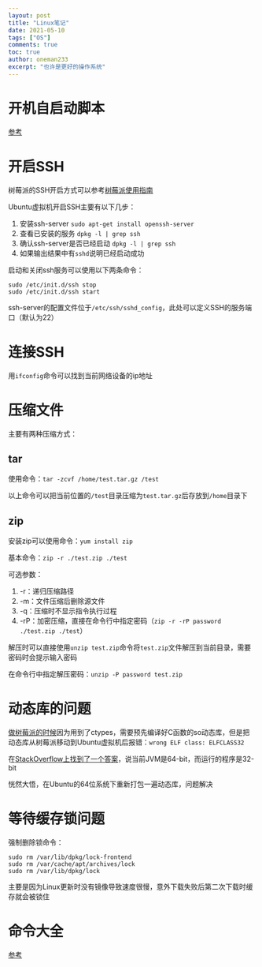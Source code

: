 ```yaml
---
layout: post
title: "Linux笔记"
date: 2021-05-10
tags: ["OS"]
comments: true
toc: true
author: oneman233
excerpt: "也许是更好的操作系统"
---
```


# 开机自启动脚本

[参考](https://www.jianshu.com/p/1a160067d8fd)

# 开启SSH

树莓派的SSH开启方式可以参考[树莓派使用指南](https://blog.mynameisdhr.com/ShuMeiPaiShiYongZhiNan/)

Ubuntu虚拟机开启SSH主要有以下几步：

1. 安装ssh-server
    `sudo apt-get install openssh-server`
2. 查看已安装的服务
    `dpkg -l | grep ssh`
3. 确认ssh-server是否已经启动
    `dpkg -l | grep ssh`
4. 如果输出结果中有`sshd`说明已经启动成功

启动和关闭ssh服务可以使用以下两条命令：

```
sudo /etc/init.d/ssh stop
sudo /etc/init.d/ssh start
```

ssh-server的配置文件位于`/etc/ssh/sshd_config`，此处可以定义SSH的服务端口（默认为22）

# 连接SSH

用`ifconfig`命令可以找到当前网络设备的ip地址

# 压缩文件

主要有两种压缩方式：

## tar

使用命令：`tar -zcvf /home/test.tar.gz /test`

以上命令可以把当前位置的`/test`目录压缩为`test.tar.gz`后存放到`/home`目录下

## zip

安装zip可以使用命令：`yum install zip`

基本命令：`zip -r ./test.zip ./test`

可选参数：

1. -r：递归压缩路径
2. -m：文件压缩后删除源文件
3. -q：压缩时不显示指令执行过程
4. -rP：加密压缩，直接在命令行中指定密码（`zip -r -rP password ./test.zip ./test`）

解压时可以直接使用`unzip test.zip`命令将`test.zip`文件解压到当前目录，需要密码时会提示输入密码

在命令行中指定解压密码：`unzip -P password test.zip`

# 动态库的问题

[做树莓派的时候](https://blog.mynameisdhr.com/PythonDeCtypesShiYong/)因为用到了ctypes，需要预先编译好C函数的so动态库，但是把动态库从树莓派移动到Ubuntu虚拟机后报错：`wrong ELF class: ELFCLASS32`

在[StackOverflow上找到了一个答案](https://stackoverflow.com/questions/6172105/wrong-elf-class-elfclass32)，说当前JVM是64-bit，而运行的程序是32-bit

恍然大悟，在Ubuntu的64位系统下重新打包一遍动态库，问题解决

# 等待缓存锁问题

强制删除锁命令：

```
sudo rm /var/lib/dpkg/lock-frontend
sudo rm /var/cache/apt/archives/lock
sudo rm /var/lib/dpkg/lock
```

主要是因为Linux更新时没有镜像导致速度很慢，意外下载失败后第二次下载时缓存就会被锁住

# 命令大全

[参考](https://www.runoob.com/linux/linux-command-manual.html)